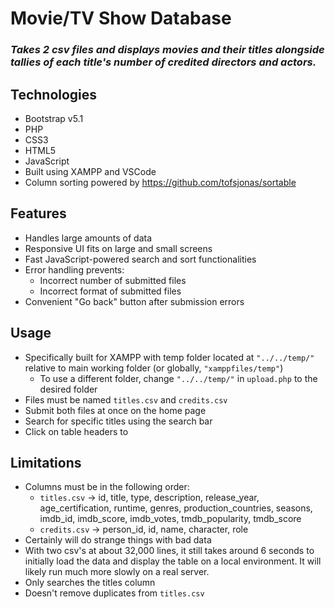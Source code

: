 # **Movie/TV Show Database**
### *Takes 2 csv files and displays movies and their titles alongside tallies of each title's number of credited directors and actors.*

## Technologies
- Bootstrap v5.1
- PHP
- CSS3
- HTML5
- JavaScript
- Built using XAMPP and VSCode
- Column sorting powered by https://github.com/tofsjonas/sortable

## Features
- Handles large amounts of data
- Responsive UI fits on large and small screens
- Fast JavaScript-powered search and sort functionalities
- Error handling prevents:
  - Incorrect number of submitted files
  - Incorrect format of submitted files
- Convenient "Go back" button after submission errors

## Usage
- Specifically built for XAMPP with temp folder located at `"../../temp/"` relative to main working folder (or globally, `"xamppfiles/temp"`)
  - To use a different folder, change `"../../temp/"` in `upload.php` to the desired folder
- Files must be named `titles.csv` and `credits.csv`
- Submit both files at once on the home page
- Search for specific titles using the search bar
- Click on table headers to 

## Limitations
- Columns must be in the following order:
  - `titles.csv` -> id, title, type, description, release_year, age_certification, runtime, genres, production_countries, seasons, imdb_id, imdb_score, imdb_votes, tmdb_popularity, tmdb_score
  - `credits.csv` -> person_id, id, name, character, role
- Certainly will do strange things with bad data
- With two csv's at about 32,000 lines, it still takes around 6 seconds to initially load the data and display the table on a local environment. It will likely run much more slowly on a real server.
- Only searches the titles column
- Doesn't remove duplicates from `titles.csv`
